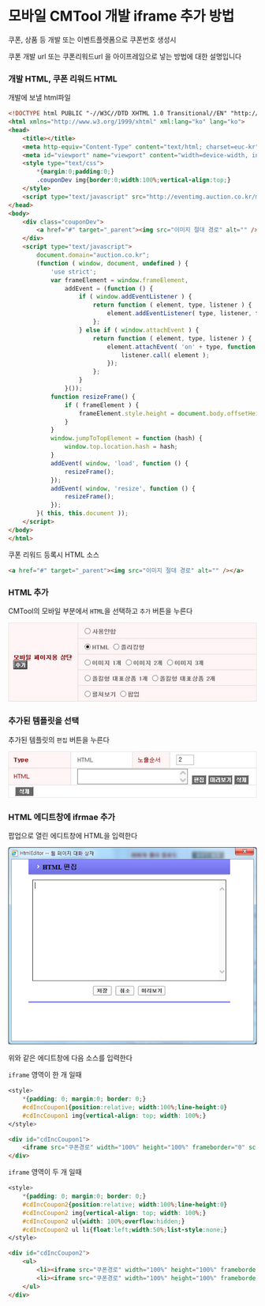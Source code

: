 # 모바일 CMTool 개발 iframe 추가 방법

쿠폰, 상품 등 개발 또는 이벤트플렛폼으로 쿠폰번호 생성시

쿠폰 개발 url 또는 쿠폰리워드url 을 아이프레임으로 넣는 방법에 대한 설명입니다






### 개발 HTML, 쿠폰 리워드 HTML

개발에 보낼 html파일

```html
<!DOCTYPE html PUBLIC "-//W3C//DTD XHTML 1.0 Transitional//EN" "http://www.w3.org/TR/xhtml1/DTD/xhtml1-transitional.dtd">
<html xmlns="http://www.w3.org/1999/xhtml" xml:lang="ko" lang="ko">
<head>
	<title></title>
	<meta http-equiv="Content-Type" content="text/html; charset=euc-kr">
	<meta id="viewport" name="viewport" content="width=device-width, initial-scale=1,  user-scalable=no">
	<style type="text/css">
		*{margin:0;padding:0;}
		.couponDev img{border:0;width:100%;vertical-align:top;}
	</style>
	<script type="text/javascript" src="http://eventimg.auction.co.kr/md/auction/04D25F0304/jquery.js"></script>
</head>
<body>
	<div class="couponDev">
		<a href="#" target="_parent"><img src="이미지 절대 경로" alt="" /></a>
	</div>
	<script type="text/javascript">
		document.domain="auction.co.kr";
		(function ( window, document, undefined ) {
			'use strict';
			var frameElement = window.frameElement,
				addEvent = (function () {
					if ( window.addEventListener ) {
						return function ( element, type, listener ) {
							element.addEventListener( type, listener, false );
						};
					} else if ( window.attachEvent ) {
						return function ( element, type, listener ) {
							element.attachEvent( 'on' + type, function () {
								listener.call( element );
							});
						};
					}
				}());
			function resizeFrame() {
				if ( frameElement ) {
					frameElement.style.height = document.body.offsetHeight + 'px';
				}
			}
			window.jumpToTopElement = function (hash) {
				window.top.location.hash = hash;
			}
			addEvent( window, 'load', function () {
				resizeFrame();
			});
			addEvent( window, 'resize', function () {
				resizeFrame();
			});
		}( this, this.document ));
	</script>
</body>
</html>
```


쿠폰 리워드 등록시 HTML 소스

```html
<a href="#" target="_parent"><img src="이미지 절대 경로" alt="" /></a>
```



### HTML 추가

CMTool의 모바일 부분에서 `HTML`을 선택하고 `추가` 버튼을 누른다

![그림참고](images/html_add.jpg)







### 추가된 템플릿을 선택

추가된 템플릿의 `편집` 버튼을 누른다

![그림참고](images/html_add_window.jpg)






### HTML 에디트창에 ifrmae 추가

팝업으로 열린 에디트창에 HTML을 입력한다

![그림참고](images/html_edit.jpg)



위와 같은 에디트창에 다음 소스를 입력한다



`iframe` 영역이 한 개 일때

```css
<style>
    *{padding: 0; margin:0; border: 0;}
    #cdIncCoupon1{position:relative; width:100%;line-height:0}
    #cdIncCoupon1 img{vertical-align: top; width: 100%;}
</style>
```
```html
<div id="cdIncCoupon1">
    <iframe src="쿠폰경로" width="100%" height="100%" frameborder="0" scrolling="no"></iframe>
</div>
```

`iframe` 영역이 두 개 일때

```css
<style>
    *{padding: 0; margin:0; border: 0;}
    #cdIncCoupon2{position:relative; width:100%;line-height:0}
    #cdIncCoupon2 img{vertical-align: top; width: 100%;}
    #cdIncCoupon2 ul{width: 100%;overflow:hidden;}
    #cdIncCoupon2 ul li{float:left;width:50%;list-style:none;}
</style>
```
```html
<div id="cdIncCoupon2">
    <ul>
        <li><iframe src="쿠폰경로" width="100%" height="100%" frameborder="0" scrolling="no"></iframe></li>
        <li><iframe src="쿠폰경로" width="100%" height="100%" frameborder="0" scrolling="no"></iframe></li>
    </ul>
</div>
```







